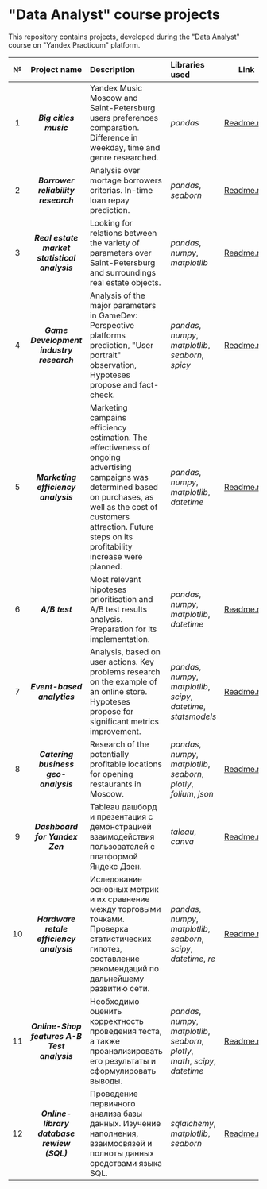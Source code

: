 # "Data Analyst" course projects

This repository contains projects, developed during the "Data Analyst" course on "Yandex Practicum" platform. 

| № | Project name | Description | Libraries used |Link| 
|:-:|:----------------:|:---------|:------------------------|:----:|
|1|***Big cities music***|Yandex Music Moscow and Saint-Petersburg users preferences comparation. Difference in weekday, time and genre researched.|*pandas*|[Readme.md](https://github.com/fomichev-a-d/yandex_practicum_projects_eng/blob/2a0e2db723cb125f76bc555db34506c459df517a/1%20-%20big_cities_music/Readme.md)|
|2|***Borrower reliability research***|Analysis over mortage borrowers criterias. In-time loan repay prediction.|*pandas*, *seaborn*|[Readme.md](https://github.com/fomichev-a-d/yandex_practicum_projects_eng/blob/2a0e2db723cb125f76bc555db34506c459df517a/2%20-%20borrower_reliability/Readme.md)|
|3|***Real estate market statistical analysis***|Looking for relations between the variety of parameters over Saint-Petersburg and surroundings real estate objects.|*pandas*, *numpy*, *matplotlib*|[Readme.md](https://github.com/fomichev-a-d/yandex_practicum_projects_eng/blob/2a0e2db723cb125f76bc555db34506c459df517a/3%20-%20real_estate/Readme.md)|
|4|***Game Development industry research***|Analysis of the major parameters in GameDev: Perspective platforms prediction, "User portrait" observation, Hypoteses propose and fact-check.|*pandas*, *numpy*, *matplotlib*, *seaborn*, *spicy*|[Readme.md](https://github.com/fomichev-a-d/yandex_practicum_projects_eng/blob/2a0e2db723cb125f76bc555db34506c459df517a/4%20-%20gamedev/Readme.md)|
|5|***Marketing efficiency analysis***|Marketing campains efficiency estimation. The effectiveness of ongoing advertising campaigns was determined based on purchases, as well as the cost of customers attraction. Future steps on its profitability increase were planned.|*pandas*, *numpy*, *matplotlib*, *datetime*|[Readme.md](https://github.com/fomichev-a-d/yandex_practicum_projects_eng/blob/2a0e2db723cb125f76bc555db34506c459df517a/5%20-%20marketing/Readme.md)|
|6|***A/B test***|Most relevant hipoteses prioritisation and A/B test results analysis. Preparation for its implementation.|*pandas*, *numpy*, *matplotlib*, *datetime*|[Readme.md](https://github.com/fomichev-a-d/yandex_practicum_projects_eng/blob/2a0e2db723cb125f76bc555db34506c459df517a/6%20-%20A-B_test/Readme.md)|
|7|***Event-based analytics***|Analysis, based on user actions. Key problems research on the example of an online store. Hypoteses propose for significant metrics improvement.|*pandas*, *numpy*, *matplotlib*, *scipy*, *datetime*, *statsmodels*|[Readme.md](https://github.com/fomichev-a-d/yandex_practicum_projects_eng/blob/2a0e2db723cb125f76bc555db34506c459df517a/7%20-%20event-based_analysis/Readme.md)|
|8|***Catering business geo-analysis***|Research of the potentially profitable locations for opening restaurants in Moscow.|*pandas*, *numpy*, *matplotlib*, *seaborn*, *plotly*, *folium*, *json*|[Readme.md](https://github.com/fomichev-a-d/yandex_practicum_projects_eng/blob/cdb719cf0ca6429b86079669d1c16f6078268823/8%20-%20restaurants/Readme.md)|
|9|***Dashboard for Yandex Zen***|Tableau дашборд и презентация с демонстрацией взаимодействия пользователей с платформой Яндекс Дзен.|*taleau*, *canva*|[Readme.md](https://github.com/fomichev-a-d/yandex_practicum_projects_eng/blob/3ca4543c0b4ff83b876e4240dff1be777a222713/9%20-%20zen_dashboard/Readme.md)|
|10|***Hardware retale efficiency analysis***|Иследование основных метрик и их сравнение между торговыми точками. Проверка статистических гипотез, составление рекомендаций по дальнейшему развитию сети.|*pandas*, *numpy*, *matplotlib*, *seaborn*, *scipy*, *datetime*, *re*|[Readme.md](https://github.com/fomichev-a-d/yandex_practicum_projects_eng/blob/244384ba14f9496778e2cf04b31938dd25bb16f8/10%20-%20hardware_retale/Readme.md)|
|11|***Online-Shop features A-B Test analysis***|Необходимо оценить корректность проведения теста, а также проанализировать его результаты и сформулировать выводы.|*pandas*, *numpy*, *matplotlib*, *seaborn*, *plotly*, *math*, *scipy*, *datetime*|[Readme.md](https://github.com/fomichev-a-d/yandex_practicum_projects_eng/blob/043ad49f11bf12e419f33dd6099c77998742a1ef/11%20-%20A-B%20Test%20Analysis/Readme.md)|
|12|***Online-library database rewiew (SQL)***|Проведение первичного анализа базы данных. Изучение наполнения, взаимосвязей и полноты данных средствами языка SQL.|*sqlalchemy*, *matplotlib*, *seaborn*|[Readme.md](https://github.com/fomichev-a-d/yandex_practicum_projects_eng/blob/043ad49f11bf12e419f33dd6099c77998742a1ef/12%20-%20SQL_database_analysis/Readme.md)|
